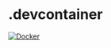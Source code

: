 # .devcontainer

[![Docker](https://github.com/sleeepyjack/.devcontainer/actions/workflows/build_image.yml/badge.svg)](https://github.com/sleeepyjack/.devcontainer/actions/workflows/build_image.yml)
